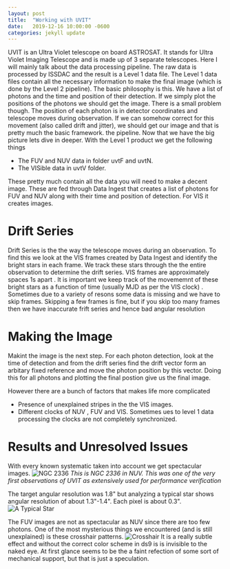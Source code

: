 ```yaml
---
layout: post
title:  "Working with UVIT"
date:   2019-12-16 10:00:00 -0600
categories: jekyll update
---
```

UVIT is an Ultra Violet telescope on board ASTROSAT. It stands for Ultra Violet Imaging Telescope and is made up of 3 separate telescopes. Here I will mainly talk about the data processing pipeline. The raw data is processed by ISSDAC and the result is a Level 1 data file. The Level 1 data files contain all the necessary information to make the final image (which is done by the Level 2 pipeline). The basic philosophy is this. We have a list of photons and the time and position of their detection. If we simply plot the positions of the photons we should get the image. There is a small problem though. The position of each photon is in detector coordinates and telescope moves during observation. If we can somehow correct for this movement (also called drift and jitter), we should get our image and that is pretty much the basic framework. the pipeline. Now that we have the big picture lets dive in deeper. 
With the Level 1 product we get the following things 

* The FUV and NUV data in folder uvtF and uvtN.
* The VISible data in uvtV folder. 

These pretty much contain all the data you will need to make a decent image. These are fed through Data Ingest that creates a list of photons for FUV and NUV along with their time and position of detection. For VIS it creates images.

# Drift Series
Drift Series is the the way the telescope moves during an observation. To find this we look at the VIS frames created by Data Ingest and identify the bright stars in each frame. We track these stars through the the entire observation to determine the drift series. VIS frames are approximately spaces 1s apart . It is important we keep track of the movememnt of these bright stars as a function of time (usually MJD as per the VIS clock) . Sometimes due to a variety of resons some data is missing and we have to skip frames. Skipping a few frames is fine, but if you skip too many frames then we have inaccurate frift series and hence bad angular resolution

# Making the Image
Makint the image is the next step. For each photon detection, look at the time of detection and from the drift series find the drift vector form an arbitary fixed reference and move the photon position by this vector. Doing this for all photons and plotting the final postion give us the final image. 

However there are a bunch of factors that makes life more complicated 

* Presence of unexplained stripes in the the VIS images.
* Different clocks of NUV , FUV and VIS. Sometimes ues to level 1 data processing the clocks are not completely synchronized.

# Results and Unresolved Issues
With every known systematic taken into account we get spectacular images. 
![NGC 2336]({{site.url}}{{site.baseurl}}/images/header_img.png)
*This is NGC 2336 in NUV. This was one of the very first observations of UVIT as extensively used for performance verification*

The target angular resolution was 1.8" but analyzing a typical star shows angular resolution of about 1.3"-1.4". Each pixel is about 0.3". 
![A Typical Star]({{site.url}}{{site.baseurl}}/images/typicalStar.png)

The FUV images are not as spectacular as NUV since there are too few photons. One of the most mysterious things we encountered (and is still unexplained) is these crosshair patterns. 
![Crosshair]({{site.url}}{{site.baseurl}}/images/crosshair.png)
It is a really subtle effect and without the correct color scheme in ds9 is is invisible to the naked eye. At first glance seems to be the a faint refection of some sort of mechanical support, but that is just a speculation. 


